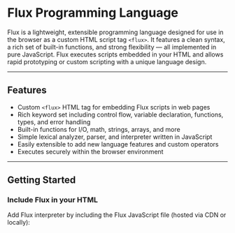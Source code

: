 # Flux Programming Language

Flux is a lightweight, extensible programming language designed for use in the browser as a custom HTML script tag `<flux>`. It features a clean syntax, a rich set of built-in functions, and strong flexibility — all implemented in pure JavaScript. Flux executes scripts embedded in your HTML and allows rapid prototyping or custom scripting with a unique language design.

---

## Features

- Custom `<flux>` HTML tag for embedding Flux scripts in web pages
- Rich keyword set including control flow, variable declaration, functions, types, and error handling
- Built-in functions for I/O, math, strings, arrays, and more
- Simple lexical analyzer, parser, and interpreter written in JavaScript
- Easily extensible to add new language features and custom operators
- Executes securely within the browser environment

---

## Getting Started

### Include Flux in your HTML

Add Flux interpreter by including the Flux JavaScript file (hosted via CDN or locally):

